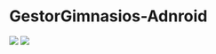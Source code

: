 # GestorGimnasios-Adnroid
![](https://github.com/sNaranjoM/GestorGimnasios-Android/blob/img/imgPrincipal.jpg)
![](https://github.com/sNaranjoM/GestorGimnasios-Android/blob/img/imgLoginGimnasio%20(1).jpg)

